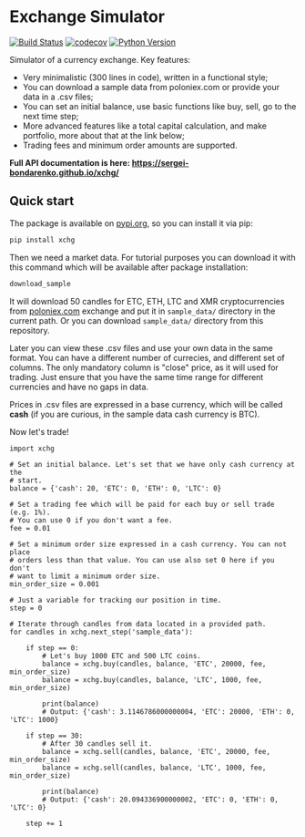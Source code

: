# Exchange Simulator
[![Build Status](https://github.com/sergei-bondarenko/xchg/workflows/build/badge.svg?branch=master&event=push)](https://github.com/sergei-bondarenko/xchg/actions?query=workflow%3Abuild)
[![codecov](https://codecov.io/gh/sergei-bondarenko/xchg/branch/master/graph/badge.svg)](https://codecov.io/gh/sergei-bondarenko/xchg)
[![Python Version](https://img.shields.io/pypi/pyversions/xchg.svg)](https://pypi.org/project/xchg/)

Simulator of a currency exchange. Key features:
- Very minimalistic (300 lines in code), written in a functional style;
- You can download a sample data from poloniex.com or provide your data in a .csv files;
- You can set an initial balance, use basic functions like buy, sell, go to the next time step;
- More advanced features like a total capital calculation, and make portfolio, more about that at the link below;
- Trading fees and minimum order amounts are supported.

**Full API documentation is here: https://sergei-bondarenko.github.io/xchg/**

## Quick start

The package is available on [pypi.org](https://pypi.org/project/xchg/), so you can install it via pip:
```bash
pip install xchg
```

Then we need a market data. For tutorial purposes you can download it with this command which will be available after package installation:
```bash
download_sample
```

It will download 50 candles for ETC, ETH, LTC and XMR cryptocurrencies from [poloniex.com](https://poloniex.com/) exchange and put it in `sample_data/` directory in the current path. Or you can download `sample_data/` directory from this repository.

Later you can view these .csv files and use your own data in the same format. You can have a different number of currecies, and different set of columns. The only mandatory column is "close" price, as it will used for trading. Just ensure that you have the same time range for different currencies and have no gaps in data.

Prices in .csv files are expressed in a base currency, which will be called __cash__ (if you are curious, in the sample data cash currency is BTC).

Now let's trade!

```python3
import xchg

# Set an initial balance. Let's set that we have only cash currency at the
# start.
balance = {'cash': 20, 'ETC': 0, 'ETH': 0, 'LTC': 0}

# Set a trading fee which will be paid for each buy or sell trade (e.g. 1%).
# You can use 0 if you don't want a fee.
fee = 0.01

# Set a minimum order size expressed in a cash currency. You can not place
# orders less than that value. You can use also set 0 here if you don't
# want to limit a minimum order size.
min_order_size = 0.001

# Just a variable for tracking our position in time.
step = 0

# Iterate through candles from data located in a provided path.
for candles in xchg.next_step('sample_data'):

    if step == 0:
        # Let's buy 1000 ETC and 500 LTC coins.
        balance = xchg.buy(candles, balance, 'ETC', 20000, fee, min_order_size)
        balance = xchg.buy(candles, balance, 'LTC', 1000, fee, min_order_size)

        print(balance)
        # Output: {'cash': 3.1146786000000004, 'ETC': 20000, 'ETH': 0, 'LTC': 1000}

    if step == 30:
        # After 30 candles sell it.
        balance = xchg.sell(candles, balance, 'ETC', 20000, fee, min_order_size)
        balance = xchg.sell(candles, balance, 'LTC', 1000, fee, min_order_size)

        print(balance)
        # Output: {'cash': 20.094336900000002, 'ETC': 0, 'ETH': 0, 'LTC': 0}

    step += 1
```
